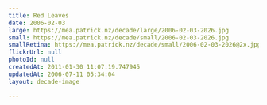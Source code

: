 ```yaml
---
title: Red Leaves
date: 2006-02-03
large: https://mea.patrick.nz/decade/large/2006-02-03-2026.jpg
small: https://mea.patrick.nz/decade/small/2006-02-03-2026.jpg
smallRetina: https://mea.patrick.nz/decade/small/2006-02-03-2026@2x.jpg
flickrUrl: null
photoId: null
createdAt: 2011-01-30 11:07:19.747945
updatedAt: 2006-07-11 05:34:04
layout: decade-image

---
```


